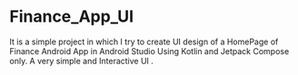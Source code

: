 # Finance_App_UI
It is a simple project in which I try to create UI design of a HomePage of  Finance Android  App  in Android Studio Using Kotlin and Jetpack Compose only. A very simple and Interactive UI .  

